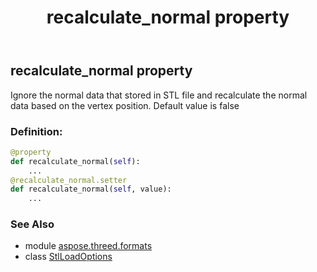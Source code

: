 ﻿---
title: recalculate_normal property
second_title: Aspose.3D for Python via .NET API References
description: 
type: docs
weight: 90
url: /python-net/aspose.threed.formats/stlloadoptions/recalculate_normal/
is_root: false
---

## recalculate_normal property


Ignore the normal data that stored in STL file and recalculate the normal data based on the vertex position.
Default value is false
### Definition:
```python
@property
def recalculate_normal(self):
    ...
@recalculate_normal.setter
def recalculate_normal(self, value):
    ...
```

### See Also
* module [aspose.threed.formats](../../)
* class [StlLoadOptions](/3d/python-net/aspose.threed.formats/stlloadoptions)
